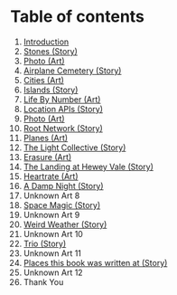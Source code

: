 # Table of contents

1.  [Introduction](/stories/intro)
2.  [Stones (Story)](/stories/stones)
3.  [Photo (Art)](/stories/)
4.  [Airplane Cemetery (Story)](/stories/airplane-cemetary)
5.  [Cities (Art)](/stories/cities)
6.  [Islands (Story)](/stories/islands)
7.  [Life By Number (Art)](/stories/life-by-number)
8.  [Location APIs (Story)](/stories/location-apis)
9.  [Photo (Art)](/stories/)
10. [Root Network (Story)](/stories/root-network)
11. [Planes (Art)](/stories/planes-2022-02-22)
12. [The Light Collective (Story)](/stories/light-collective)
13. [Erasure (Art)](/stories/erasure)
14. [The Landing at Hewey Vale (Story)](/stories/landing-at-hewey-vale)
15. [Heartrate (Art)](/stories/heartrate)
16. [A Damp Night (Story)](/stories/a-damp-night)
17. Unknown Art 8
18. [Space Magic (Story)](/stories/space-magic)
19. Unknown Art 9
20. [Weird Weather (Story)](/stories/weird-weather)
21. Unknown Art 10
22. [Trio (Story)](/stories/trio)
23. Unknown Art 11
24. [Places this book was written at (Story)](/stories/places-written)
25. Unknown Art 12
26. Thank You
